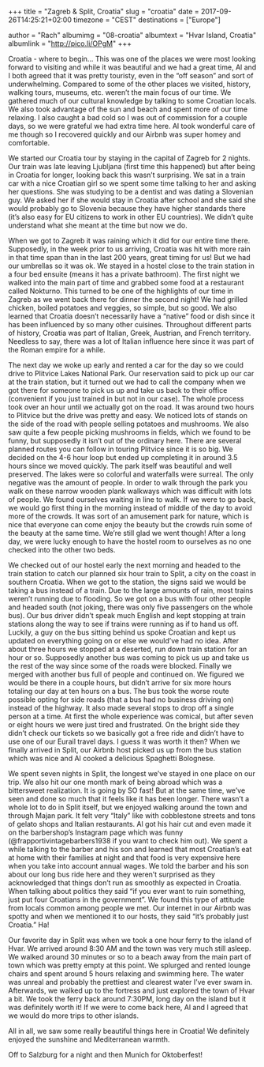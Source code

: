 +++
title = "Zagreb & Split, Croatia"
slug = "croatia"
date = 2017-09-26T14:25:21+02:00
timezone = "CEST"
destinations = ["Europe"]

author = "Rach"
albumimg = "08-croatia"
albumtext = "Hvar Island, Croatia"
albumlink = "http://pico.li/OPgM"
+++

Croatia - where to begin… This was one of the places we were most looking forward to visiting and while it was beautiful and we had a great time, Al and I both agreed that it was pretty touristy, even in the “off season” and sort of underwhelming. Compared to some of the other places we visited, history, walking tours, museums, etc. weren’t the main focus of our time. We gathered much of our cultural knowledge by talking to some Croatian locals. We also took advantage of the sun and beach and spent more of our time relaxing. I also caught a bad cold so I was out of commission for a couple days, so we were grateful we had extra time here. Al took wonderful care of me though so I recovered quickly and our Airbnb was super homey and comfortable.

We started our Croatia tour by staying in the capital of Zagreb for 2 nights. Our train was late leaving Ljubljana (first time this happened) but after being in Croatia for longer, looking back this wasn’t surprising. We sat in a train car with a nice Croatian girl so we spent some time talking to her and asking her questions. She was studying to be a dentist and was dating a Slovenian guy. We asked her if she would stay in Croatia after school and she said she would probably go to Slovenia because they have higher standards there (it’s also easy for EU citizens to work in other EU countries). We didn’t quite understand what she meant at the time but now we  do.

When we got to Zagreb it was raining which it did for our entire time there. Supposedly, in the week prior to us arriving, Croatia was hit with more rain in that time span than in the last 200 years, great timing for us!  But we had our umbrellas so it was ok. We stayed in a hostel close to the train station in a four bed ensuite (means it has a private bathroom). The first night we walked into the main part of time and grabbed some food at a restaurant called Nokturno. This turned to be one of the highlights of our time in Zagreb as we went back there for dinner the second night! We had grilled chicken, boiled potatoes and veggies, so simple, but so good. We also learned that Croatia doesn’t necessarily have a “native” food or dish since it has been influenced by so many other cuisines. Throughout different parts of history, Croatia was part of Italian, Greek, Austrian, and French territory. Needless to say, there was a lot of Italian influence here since it was part of the Roman empire for a while.

The next day we woke up early and rented a car for the day so we could drive to Plitvice Lakes National Park. Our reservation said to pick up our car at the train station, but it turned out we had to call the company when we got there for someone to pick us up and take us back to their office (convenient if you just trained in but not in our case). The whole process took over an hour until we actually got on the road. It was around two hours to Plitvice but the drive was pretty and easy. We noticed lots of stands on the side of the road with people selling potatoes and mushrooms. We also saw quite a few people picking mushrooms in fields, which we found to be funny, but supposedly it isn’t out of the ordinary here. There are several planned routes you can follow in touring Plitvice since it is so big. We decided on the 4-6 hour loop but ended up completing it in around 3.5 hours since we moved quickly. The park itself was beautiful and well preserved. The lakes were so colorful and waterfalls were surreal. The only negative was the amount of people. In order to walk through the park you walk on these narrow wooden plank walkways which was difficult with lots of people. We found ourselves waiting in line to walk. If we were to go back, we would go first thing in the morning instead of middle of the day to avoid more of the crowds. It was sort of an amusement park for nature, which is nice that everyone can come enjoy the beauty but the crowds ruin some of the beauty at the same time. We’re still glad we went though! After a long day, we were lucky enough to have the hostel room to ourselves as no one checked into the other two beds.

We checked out of our hostel early the next morning and headed to the train station to catch our planned six hour train to Split, a city on the coast in southern Croatia. When we got to the station, the signs said we would be taking a bus instead of a train. Due to the large amounts of rain, most trains weren’t running due to flooding. So we got on a bus with four other people and headed south (not joking, there was only five passengers on the whole bus). Our bus driver didn’t speak much English and kept stopping at train stations along the way to see if trains were running as if to hand us off. Luckily, a guy on the bus sitting behind us spoke Croatian and kept us updated on everything going on or else we would’ve had no idea. After about three hours we stopped at a deserted, run down train station for an hour or so. Supposedly another bus was coming to pick us up and take us the rest of the way since some of the roads were blocked. Finally we merged with another bus full of people and continued on. We figured we would be there in a couple hours, but didn’t arrive for six more hours totaling our day at ten hours on a bus. The bus took the worse route possible opting for side roads (that a bus had no business driving on) instead of the highway. It also made several stops to drop off a single person at a time. At first the whole experience was comical, but after seven or eight hours we were just tired and frustrated. On the bright side they didn’t check our tickets so we basically got a free ride and didn’t have to use one of our Eurail travel days. I guess it was worth it then? When we finally arrived in Split, our Airbnb host picked us up from the bus station which was nice and Al cooked a delicious Spaghetti Bolognese.

We spent seven nights in Split, the longest we’ve stayed in one place on our trip. We also hit our one month mark of being abroad which was a bittersweet realization. It is going by SO fast! But at the same time, we’ve seen and done so much that it feels like it has been longer. There wasn’t a whole lot to do in Split itself, but we enjoyed walking around the town and through Majan park. It felt very “Italy” like with cobblestone streets and tons of gelato shops and Italian restaurants. Al got his hair cut and even made it on the barbershop’s Instagram page which was funny (@frapportivintagebarbers1938 if you want to check him out). We spent a while talking to the barber and his son and learned that most Croatian’s eat at home with their families at night and that food is very expensive here when you take into account annual wages. We told the barber and his son about our long bus ride here and they weren’t surprised as they acknowledged that things don’t run as smoothly as expected in Croatia. When talking about politics they said “if you ever want to ruin something, just put four Croatians in the government”. We found this type of attitude from locals common among people we met. Our internet in our Airbnb was spotty and when we mentioned it to our hosts, they said “it’s probably just Croatia.” Ha!

Our favorite day in Split was when we took a one hour ferry to the island of Hvar. We arrived around 8:30 AM and the town was very much still asleep. We walked around 30 minutes or so to a beach away from the main part of town which was pretty empty at this point. We splurged and rented lounge chairs and spent around 5 hours relaxing and swimming here. The water was unreal and probably the prettiest and clearest water I’ve ever swam in. Afterwards, we walked up to the fortress and just explored the town of Hvar a bit. We took the ferry back around 7:30PM, long day on the island but it was definitely worth it! If we were to come back here, Al and I agreed that we would do more trips to other islands.

All in all, we saw some really beautiful things here in Croatia! We definitely enjoyed the sunshine and Mediterranean warmth.

Off to Salzburg for a night and then Munich for Oktoberfest!
